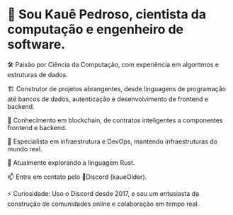 # 👋 Sou Kauê Pedroso, cientista da computação e engenheiro de software.
🛠️ Paixão por Ciência da Computação, com experiência em algoritmos e estruturas de dados.

🏗️ Construtor de projetos abrangentes, desde linguagens de programação até bancos de dados, autenticação e desenvolvimento de frontend e backend.

🔗 Conhecimento em blockchain, de contratos inteligentes a componentes frontend e backend.

🏢 Especialista em infraestrutura e DevOps, mantendo infraestruturas do mundo real.

👤 Atualmente explorando a linguagem Rust.

📫 Entre em contato pelo 💬Discord (kaueOlder).

⚡ Curiosidade: Uso o Discord desde 2017, e sou um entusiasta da construção de comunidades online e colaboração em tempo real.
